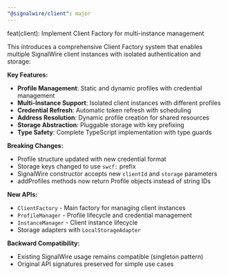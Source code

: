 ```yaml
---
"@signalwire/client": major
---
```


feat(client): Implement Client Factory for multi-instance management

This introduces a comprehensive Client Factory system that enables multiple SignalWire client instances with isolated authentication and storage:

**Key Features:**
- **Profile Management**: Static and dynamic profiles with credential management
- **Multi-Instance Support**: Isolated client instances with different profiles
- **Credential Refresh**: Automatic token refresh with scheduling
- **Address Resolution**: Dynamic profile creation for shared resources
- **Storage Abstraction**: Pluggable storage with key prefixing
- **Type Safety**: Complete TypeScript implementation with type guards

**Breaking Changes:**
- Profile structure updated with new credential format
- Storage keys changed to use `swcf:` prefix
- SignalWire constructor accepts new `clientId` and `storage` parameters
- addProfiles methods now return Profile objects instead of string IDs

**New APIs:**
- `ClientFactory` - Main factory for managing client instances
- `ProfileManager` - Profile lifecycle and credential management  
- `InstanceManager` - Client instance lifecycle
- Storage adapters with `LocalStorageAdapter`

**Backward Compatibility:**
- Existing SignalWire usage remains compatible (singleton pattern)
- Original API signatures preserved for simple use cases